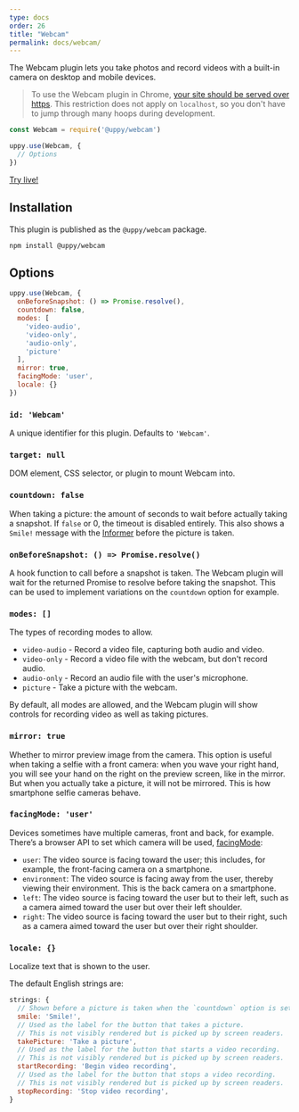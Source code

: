 ```yaml
---
type: docs
order: 26
title: "Webcam"
permalink: docs/webcam/
---
```


The Webcam plugin lets you take photos and record videos with a built-in camera on desktop and mobile devices.

> To use the Webcam plugin in Chrome, [your site should be served over https](https://developers.google.com/web/updates/2015/10/chrome-47-webrtc#public_service_announcements). This restriction does not apply on `localhost`, so you don't have to jump through many hoops during development.

```js
const Webcam = require('@uppy/webcam')

uppy.use(Webcam, {
  // Options
})
```

[Try live!](/examples/dashboard/)

## Installation

This plugin is published as the `@uppy/webcam` package.

```shell
npm install @uppy/webcam
```

## Options

```js
uppy.use(Webcam, {
  onBeforeSnapshot: () => Promise.resolve(),
  countdown: false,
  modes: [
    'video-audio',
    'video-only',
    'audio-only',
    'picture'
  ],
  mirror: true,
  facingMode: 'user',
  locale: {}
})
```

### `id: 'Webcam'`

A unique identifier for this plugin. Defaults to `'Webcam'`.

### `target: null`

DOM element, CSS selector, or plugin to mount Webcam into.

### `countdown: false`

When taking a picture: the amount of seconds to wait before actually taking a snapshot. If `false` or 0, the timeout is disabled entirely. This also shows a `Smile!` message with the [Informer](/docs/informer) before the picture is taken.

### `onBeforeSnapshot: () => Promise.resolve()`

A hook function to call before a snapshot is taken. The Webcam plugin will wait for the returned Promise to resolve before taking the snapshot. This can be used to implement variations on the `countdown` option for example.

### `modes: []`

The types of recording modes to allow.

 - `video-audio` - Record a video file, capturing both audio and video.
 - `video-only` - Record a video file with the webcam, but don't record audio.
 - `audio-only` - Record an audio file with the user's microphone.
 - `picture` - Take a picture with the webcam.

By default, all modes are allowed, and the Webcam plugin will show controls for recording video as well as taking pictures.

### `mirror: true`

Whether to mirror preview image from the camera. This option is useful when taking a selfie with a front camera: when you wave your right hand, you will see your hand on the right on the preview screen, like in the mirror. But when you actually take a picture, it will not be mirrored. This is how smartphone selfie cameras behave.

### `facingMode: 'user'`

Devices sometimes have multiple cameras, front and back, for example. There’s a browser API to set which camera will be used, [facingMode](https://developer.mozilla.org/en-US/docs/Web/API/MediaTrackConstraints/facingMode):

- `user`: The video source is facing toward the user; this includes, for example, the front-facing camera on a smartphone.
- `environment`:  The video source is facing away from the user, thereby viewing their environment. This is the back camera on a smartphone.
- `left`: The video source is facing toward the user but to their left, such as a camera aimed toward the user but over their left shoulder.
- `right`: The video source is facing toward the user but to their right, such as a camera aimed toward the user but over their right shoulder.


### `locale: {}`

Localize text that is shown to the user.

The default English strings are:

```js
strings: {
  // Shown before a picture is taken when the `countdown` option is set.
  smile: 'Smile!',
  // Used as the label for the button that takes a picture.
  // This is not visibly rendered but is picked up by screen readers.
  takePicture: 'Take a picture',
  // Used as the label for the button that starts a video recording.
  // This is not visibly rendered but is picked up by screen readers.
  startRecording: 'Begin video recording',
  // Used as the label for the button that stops a video recording.
  // This is not visibly rendered but is picked up by screen readers.
  stopRecording: 'Stop video recording',
}
```
